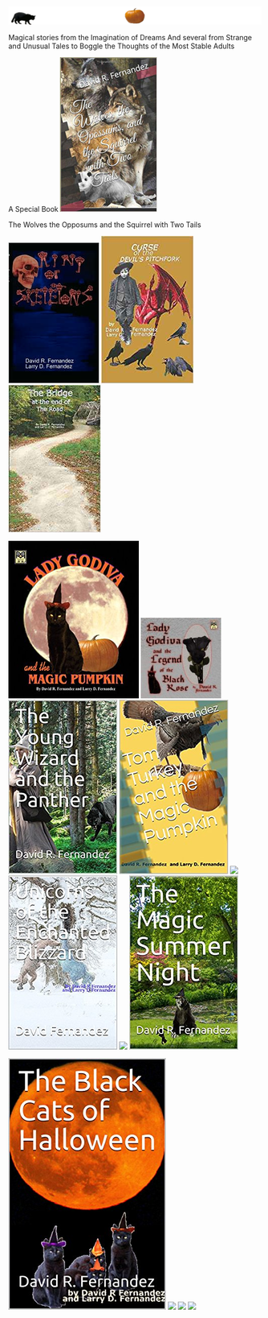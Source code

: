 ![](images/Animation9.GIF)

Magical stories from the Imagination of Dreams
And several from Strange and Unusual Tales to Boggle the Thoughts of the Most Stable Adults

A Special Book
![](images/wolves.png)

The Wolves the Opposums and the Squirrel with Two Tails

![](images/RingofSkeletons.jpg) ![](images/curse.jpg) ![](images/Bridge.jpg)

![](images/lady.jpg) ![](images/Blackrose1.jpg) ![](images/wizard.jpg) ![](images/tomturkey.jpg) 
![](images/logo_main.png) ![](images/unicorns.jpg) ![](images/tresure.jpg) ![](images/summer.jpg)

![](images/blackcats.jpg) ![](images/logo_main.png) ![](images/logo_main.png) ![](images/logo_main.png)
